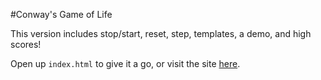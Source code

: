 #Conway's Game of Life

This version includes stop/start, reset, step, templates, a demo, and high scores!

Open up `index.html` to give it a go, or visit the site [here](http://braden.site44.com/gameoflife).
